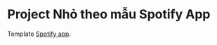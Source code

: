 # Project Nhỏ theo mẫu Spotify App
Template [Spotify app]([https://github.com/facebook/create-react-app](https://reactspotifyapp.netlify.app/)https://reactspotifyapp.netlify.app/).
